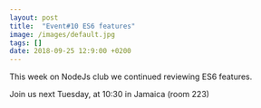 ```yaml
---
layout: post
title:  "Event#10 ES6 features"
image: /images/default.jpg
tags: []
date: 2018-09-25 12:9:00 +0200
---
```


This week on NodeJs club we continued reviewing ES6 features.[]()

Join us next Tuesday, at 10:30 in Jamaica (room 223)